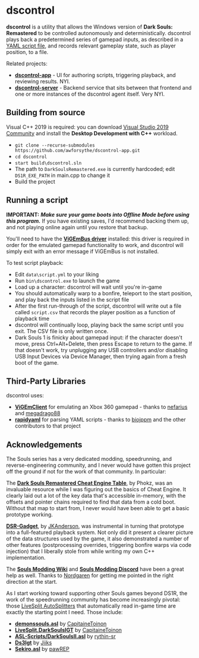 # dscontrol

**dscontrol** is a utility that allows the Windows version of **Dark Souls: Remastered** to be controlled autonomously and deterministically. dscontrol plays back a predetermined series of gamepad inputs, as described in a [YAML script file](https://github.com/awforsythe/dscontrol/blob/main/data/script.yml), and records relevant gameplay state, such as player position, to a file.

Related projects:

- [**dscontrol-app**](https://github.com/awforsythe/dscontrol-app/) - UI for authoring scripts, triggering playback, and reviewing results. NYI.
- [**dscontrol-server**](https://github.com/awforsythe/dscontrol-server/) - Backend service that sits between that frontend and one or more instances of the dscontrol agent itself. Very NYI.

## Building from source

Visual C++ 2019 is required: you can download [Visual Studio 2019 Community](https://visualstudio.microsoft.com/vs/) and install the **Desktop Development with C++** workload.

- `git clone --recurse-submodules https://github.com/awforsythe/dscontrol-app.git`
- `cd dscontrol`
- `start build\dscontrol.sln`
- The path to `DarkSoulsRemastered.exe` is currently hardcoded; edit `DS1R_EXE_PATH` in main.cpp to change it
- Build the project

## Running a script

**IMPORTANT:** _**Make sure your game boots into Offline Mode before using this program.**_ If you have existing saves, I'd recommend backing them up, and not playing online again until you restore that backup.

You'll need to have the [**ViGEmBus driver**](https://github.com/ViGEm/ViGEmBus/releases) installed: this driver is required in order for the emulated gamepad functionality to work, and dscontrol will simply exit with an error message if ViGEmBus is not installed.

To test script playback:

- Edit `data\script.yml` to your liking
- Run `bin\dscontrol.exe` to launch the game
- Load up a character: dscontrol will wait until you're in-game
- You should automatically warp to a bonfire, teleport to the start position, and play back the inputs listed in the script file
- After the first run-through of the script, dscontrol will write out a file called `script.csv` that records the player position as a function of playback time
- dscontrol will continually loop, playing back the same script until you exit. The CSV file is only written once.
- Dark Souls 1 is finicky about gamepad input: if the character doesn't move, press Ctrl+Alt+Delete, then press Escape to return to the game. If that doesn't work, try unplugging any USB controllers and/or disabling USB Input Devices via Device Manager, then trying again from a fresh boot of the game.

## Third-Party Libraries

dscontrol uses:

- [**ViGEmClient**](https://github.com/ViGEm/ViGEmClient) for emulating an Xbox 360 gamepad - thanks to [nefarius](https://github.com/nefarius) and [megadrago88](https://github.com/megadrago88)
- [**rapidyaml**](https://github.com/biojppm/rapidyaml) for parsing YAML scripts - thanks to [biojppm](https://github.com/biojppm) and the other contributors to that project

## Acknowledgements

The Souls series has a very dedicated modding, speedrunning, and reverse-engineering community, and I never would have gotten this project off the ground if not for the work of that community. In particular:

The [**Dark Souls Remastered Cheat Engine Table**](https://fearlessrevolution.com/viewtopic.php?t=6856), by Phokz, was an invaluable resource while I was figuring out the basics of Cheat Engine. It clearly laid out a lot of the key data that's accessible in-memory, with the offsets and pointer chains required to find that data from a cold boot. Without that map to start from, I never would have been able to get a basic prototype working.

[**DSR-Gadget**](https://github.com/JKAnderson/DSR-Gadget), by [JKAnderson](https://github.com/JKAnderson), was instrumental in turning that prototype into a full-featured playback system. Not only did it present a clearer picture of the data structures used by the game, it also demonstrated a number of other features (postprocessing overrides, triggering bonfire warps via code injection) that I liberally stole from while writing my own C++ implementation.

The [**Souls Modding Wiki**](http://soulsmodding.wikidot.com/) and [**Souls Modding Discord**](https://discord.gg/mT2JJjx) have been a great help as well. Thanks to [Nordgaren](https://github.com/Nordgaren) for getting me pointed in the right direction at the start.

As I start working toward supporting other Souls games beyond DS1R, the work of the speedrunning community has become increasingly pivotal: those [LiveSplit AutoSplitters](https://github.com/LiveSplit/LiveSplit.AutoSplitters/blob/master/LiveSplit.AutoSplitters.xml) that automatically read in-game time are exactly the starting point I need. Those include:

- [**demonssouls.asl**](https://gist.github.com/CapitaineToinon/22aef17d50612c3e4e04cb7b5bdc434e) by [CapitaineToinon](https://github.com/CapitaineToinon)
- [**LiveSplit.DarkSoulsIGT**](https://github.com/CapitaineToinon/LiveSplit.DarkSoulsIGT) by [CapitaineToinon](https://github.com/CapitaineToinon)
- [**ASL-Scripts/DarkSoulsII.asl**](https://github.com/rythin-sr/ASL-Scripts/blob/master/DarkSoulsII.asl) by [rythin-sr](https://github.com/rythin-sr)
- [**Ds3Igt**](https://github.com/Jiiks/Ds3Igt) by [Jiiks](https://github.com/Jiiks)
- [**Sekiro.asl**](https://gist.github.com/pawREP/98c2828e7550caeb521d65c581f43a69) by [pawREP](https://github.com/pawREP)
